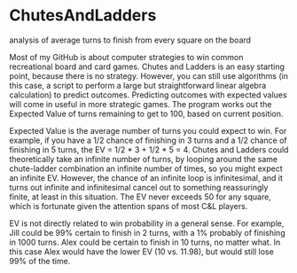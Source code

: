 # ChutesAndLadders
analysis of average turns to finish from every square on the board

Most of my GitHub is about computer strategies to win common recreational board and card games. Chutes and Ladders is an easy starting point, because there is no strategy. However, you can still use algorithms (in this case, a script to perform a large but straightforward linear algebra calculation) to predict outcomes. Predicting outcomes with expected values will come in useful in more strategic games. The program works out the Expected Value of turns remaining to get to 100, based on current position.

Expected Value is the average number of turns you could expect to win. For example, if you have a 1/2 chance of finishing in 3 turns and a 1/2 chance of finishing in 5 turns, the EV = 1/2 * 3 + 1/2 * 5 = 4. Chutes and Ladders could theoretically take an infinite number of turns, by looping around the same chute-ladder combination an infinite number of times, so you might expect an infinite EV. However, the chance of an infinite loop is infinitesimal, and it turns out infinite and infinitesimal cancel out to something reassuringly finite, at least in this situation. The EV never exceeds 50 for any square, which is fortunate given the attention spans of most C&L players.

EV is not directly related to win probability in a general sense. For example, Jill could be 99% certain to finish in 2 turns, with a 1% probably of finishing in 1000 turns. Alex could be certain to finish in 10 turns, no matter what. In this case Alex would have the lower EV (10 vs. 11.98), but would still lose 99% of the time.
